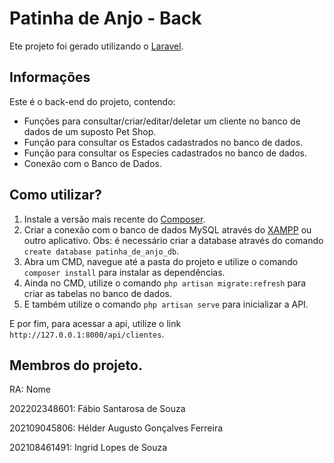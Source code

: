 # Patinha de Anjo - Back

Ete projeto foi gerado utilizando o [Laravel](https://laravel.com).

## Informações

Este é o back-end do projeto, contendo:
- Funções para consultar/criar/editar/deletar um cliente no banco de dados de um suposto Pet Shop.
- Função para consultar os Estados cadastrados no banco de dados.
- Função para consultar os Especies cadastrados no banco de dados.
- Conexão com o Banco de Dados.

## Como utilizar?
1. Instale a versão mais recente do [Composer](https://getcomposer.org).
2. Criar a conexão com o banco de dados MySQL através do [XAMPP](https://www.apachefriends.org/pt_br/index.html) ou outro aplicativo. Obs: é necessário criar a database através do comando `create database patinha_de_anjo_db`.
3. Abra um CMD, navegue até a pasta do projeto e utilize o comando `composer install` para instalar as dependências.
4. Ainda no CMD, utilize o comando `php artisan migrate:refresh` para criar as tabelas no banco de dados.
5. E também utilize o comando `php artisan serve` para inicializar a API.

E por fim, para acessar a api, utilize o link `http://127.0.0.1:8000/api/clientes`.

## Membros do projeto.

RA: Nome

202202348601: Fábio Santarosa de Souza

202109045806: Hélder Augusto Gonçalves Ferreira

202108461491: Ingrid Lopes de Souza
